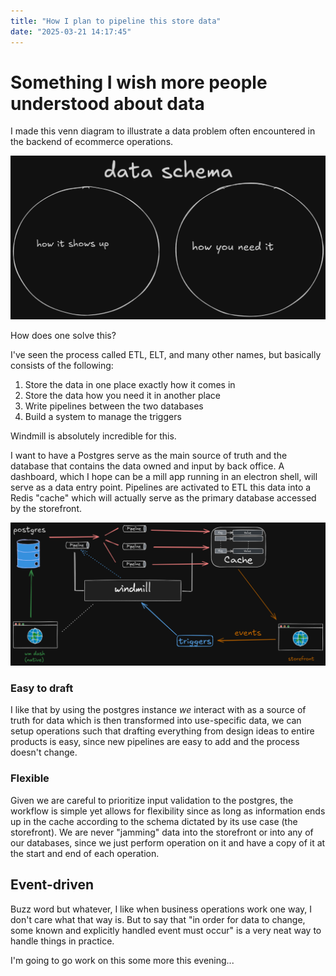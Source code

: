 ```yaml
---
title: "How I plan to pipeline this store data"
date: "2025-03-21 14:17:45"
---
```


# Something I wish more people understood about data

I made this venn diagram to illustrate a data problem often encountered in the backend of ecommerce operations.

<img alt="data schema venn diagram" src="../images/schemavenn.png" width="600" />

How does one solve this?

I've seen the process called ETL, ELT, and many other names, but basically consists of the following:

1. Store the data in one place exactly how it comes in
2. Store the data how you need it in another place
3. Write pipelines between the two databases
4. Build a system to manage the triggers

Windmill is absolutely incredible for this.

I want to have a Postgres serve as the main source of truth and the database that contains the data owned and input by back office. A dashboard, which I hope can be a mill app running in an electron shell, will serve as a data entry point. Pipelines are activated to ETL this data into a Redis "cache" which will actually serve as the primary database accessed by the storefront.

<img alt="a rough sketch of the idea" src="../images/tonka-data-plan.png" width="800" />

### Easy to draft

I like that by using the postgres instance _we_ interact with as a source of truth for data which is then transformed into use-specific data, we can setup operations such that drafting everything from design ideas to entire products is easy, since new pipelines are easy to add and the process doesn't change.

### Flexible

Given we are careful to prioritize input validation to the postgres, the workflow is simple yet allows for flexibility since as long as information ends up in the cache according to the schema dictated by its use case (the storefront). We are never "jamming" data into the storefront or into any of our databases, since we just perform operation on it and have a copy of it at the start and end of each operation.

## Event-driven

Buzz word but whatever, I like when business operations work one way, I don't care what that way is. But to say that "in order for data to change, some known and explicitly handled event must occur" is a very neat way to handle things in practice.

I'm going to go work on this some more this evening...
